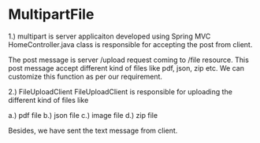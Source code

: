 # MultipartFile 

1.)
multipart is server applicaiton developed using Spring MVC
HomeController.java class is responsible for accepting the post from client.

The post message is server /upload request coming to /file resource.
This post message accept different kind of files like pdf, json, zip etc.
We can customize this function as per our requirement.

2.) 
FileUploadClient
FileUploadClient is responsible for uploading the different kind of files like

a.) pdf file
b.) json file
c.) image file
d.) zip file

Besides, we have sent the text message from client.


